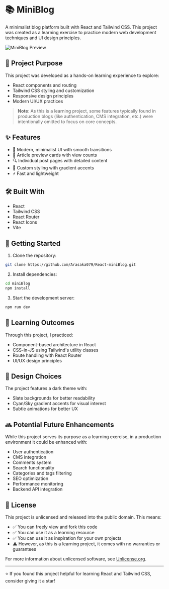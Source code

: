 # 📚 MiniBlog

A minimalist blog platform built with React and Tailwind CSS. This project was created as a learning exercise to practice modern web development techniques and UI design principles.

![MiniBlog Preview](./preview.png)

## 🎯 Project Purpose

This project was developed as a hands-on learning experience to explore:

- React components and routing
- Tailwind CSS styling and customization
- Responsive design principles
- Modern UI/UX practices

> **Note**: As this is a learning project, some features typically found in production blogs (like authentication, CMS integration, etc.) were intentionally omitted to focus on core concepts.

## ✨ Features

- 🎨 Modern, minimalist UI with smooth transitions
- 📖 Article preview cards with view counts
- 🔍 Individual post pages with detailed content
- 🌈 Custom styling with gradient accents
- ⚡ Fast and lightweight

## 🛠️ Built With

- React
- Tailwind CSS
- React Router
- React Icons
- Vite

## 🚀 Getting Started

1. Clone the repository:

```bash
git clone https://github.com/Arasaka079/React-miniBlog.git
```

2. Install dependencies:

```bash
cd miniBlog
npm install
```

3. Start the development server:

```bash
npm run dev
```

## 📝 Learning Outcomes

Through this project, I practiced:

- Component-based architecture in React
- CSS-in-JS using Tailwind's utility classes
- Route handling with React Router
- UI/UX design principles

## 🎨 Design Choices

The project features a dark theme with:

- Slate backgrounds for better readability
- Cyan/Sky gradient accents for visual interest
- Subtle animations for better UX

## 🔜 Potential Future Enhancements

While this project serves its purpose as a learning exercise, in a production environment it could be enhanced with:

- User authentication
- CMS integration
- Comments system
- Search functionality
- Categories and tags filtering
- SEO optimization
- Performance monitoring
- Backend API integration

## 📄 License

This project is unlicensed and released into the public domain. This means:

- ✅ You can freely view and fork this code
- ✅ You can use it as a learning resource
- ✅ You can use it as inspiration for your own projects
- ⚠️ However, as this is a learning project, it comes with no warranties or guarantees

For more information about unlicensed software, see [Unlicense.org](https://unlicense.org/).

---

⭐ If you found this project helpful for learning React and Tailwind CSS, consider giving it a star!
